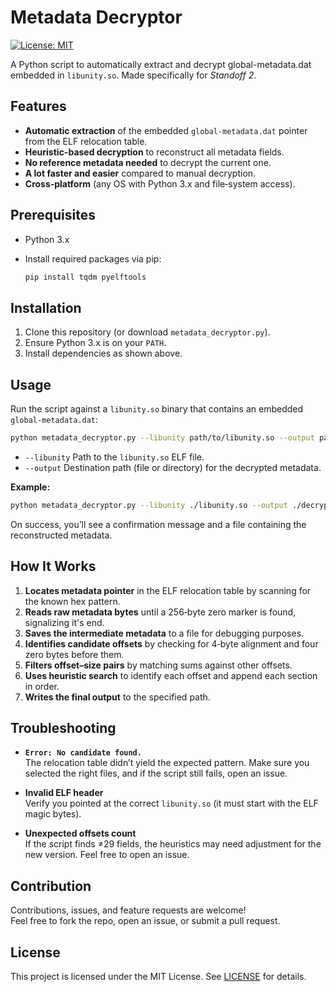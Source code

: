 # Metadata Decryptor

[![License: MIT](https://img.shields.io/badge/License-MIT-yellow.svg)](LICENSE)

A Python script to automatically extract and decrypt global-metadata.dat embedded in `libunity.so`. Made specifically for *Standoff 2*.

## Features

- **Automatic extraction** of the embedded `global-metadata.dat` pointer from the ELF relocation table.
- **Heuristic-based decryption** to reconstruct all metadata fields.
- **No reference metadata needed** to decrypt the current one.
- **A lot faster and easier** compared to manual decryption.
- **Cross‑platform** (any OS with Python 3.x and file‑system access).

## Prerequisites

- Python 3.x
- Install required packages via pip:

  ```bash
  pip install tqdm pyelftools
  ```

## Installation

1. Clone this repository (or download `metadata_decryptor.py`).
2. Ensure Python 3.x is on your `PATH`.
3. Install dependencies as shown above.

## Usage

Run the script against a `libunity.so` binary that contains an embedded `global-metadata.dat`:

```bash
python metadata_decryptor.py --libunity path/to/libunity.so --output path/to/output-metadata.dat
```

- `--libunity`&nbsp;Path to the `libunity.so` ELF file.
- `--output`&nbsp;Destination path (file or directory) for the decrypted metadata.

**Example:**

```bash
python metadata_decryptor.py --libunity ./libunity.so --output ./decrypted-metadata.dat
```

On success, you’ll see a confirmation message and a file containing the reconstructed metadata.

## How It Works

1. **Locates metadata pointer** in the ELF relocation table by scanning for the known hex pattern.
2. **Reads raw metadata bytes** until a 256‑byte zero marker is found, signalizing it's end.
3. **Saves the intermediate metadata** to a file for debugging purposes.
4. **Identifies candidate offsets** by checking for 4‑byte alignment and four zero bytes before them.
5. **Filters offset–size pairs** by matching sums against other offsets.
6. **Uses heuristic search** to identify each offset and append each section in order.
7. **Writes the final output** to the specified path.

## Troubleshooting

- **`Error: No candidate found.`**  
  The relocation table didn’t yield the expected pattern. Make sure you selected the right files, and if the script still fails, open an issue.

- **Invalid ELF header**  
  Verify you pointed at the correct `libunity.so` (it must start with the ELF magic bytes).

- **Unexpected offsets count**  
  If the script finds ≠29 fields, the heuristics may need adjustment for the new version. Feel free to open an issue.

## Contribution

Contributions, issues, and feature requests are welcome!  
Feel free to fork the repo, open an issue, or submit a pull request.

## License

This project is licensed under the MIT License. See [LICENSE](LICENSE) for details.
